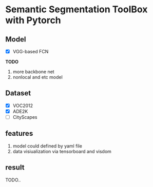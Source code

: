 
# Semantic Segmentation ToolBox with Pytorch

## Model
- [x]  VGG-based FCN

**TODO**
1. more backbone net
2. nonlocal and etc model

## Dataset 
- [x] VOC2012
- [x] ADE2K
- [ ] CityScapes

## features

1. model could defined by yaml file
2. data visiualization via tensorboard and visdom

## result

TODO..